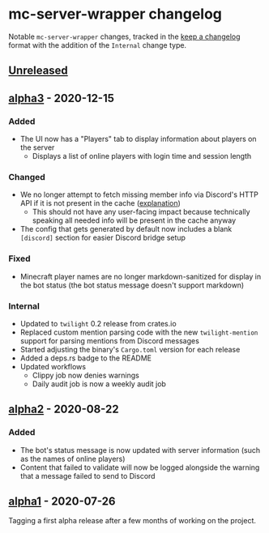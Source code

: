 # mc-server-wrapper changelog

Notable `mc-server-wrapper` changes, tracked in the [keep a changelog](https://keepachangelog.com/en/1.0.0/) format with the addition of the `Internal` change type.

## [Unreleased]

## [alpha3] - 2020-12-15

### Added

* The UI now has a "Players" tab to display information about players on the server
  * Displays a list of online players with login time and session length

### Changed

* We no longer attempt to fetch missing member info via Discord's HTTP API if it is not present in the cache ([explanation](https://github.com/twilight-rs/twilight/pull/437))
  * This should not have any user-facing impact because technically speaking all needed info will be present in the cache anyway
* The config that gets generated by default now includes a blank `[discord]` section for easier Discord bridge setup

### Fixed

* Minecraft player names are no longer markdown-sanitized for display in the bot status (the bot status message doesn't support markdown)

### Internal

* Updated to `twilight` 0.2 release from crates.io
* Replaced custom mention parsing code with the new `twilight-mention` support for parsing mentions from Discord messages
* Started adjusting the binary's `Cargo.toml` version for each release
* Added a deps.rs badge to the README
* Updated workflows
  * Clippy job now denies warnings
  * Daily audit job is now a weekly audit job

## [alpha2] - 2020-08-22

### Added

* The bot's status message is now updated with server information (such as the names of online players)
* Content that failed to validate will now be logged alongside the warning that a message failed to send to Discord

## [alpha1] - 2020-07-26

Tagging a first alpha release after a few months of working on the project.

[Unreleased]: https://github.com/Cldfire/mc-server-wrapper/compare/alpha3...HEAD
[alpha3]: https://github.com/Cldfire/mc-server-wrapper/compare/alpha2...alpha3
[alpha2]: https://github.com/Cldfire/mc-server-wrapper/compare/alpha1...alpha2
[alpha1]: https://github.com/Cldfire/mc-server-wrapper/releases/tag/alpha1
